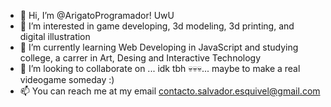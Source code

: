 - 👋 Hi, I’m @ArigatoProgramador! UwU
- 👀 I’m interested in game developing, 3d modeling, 3d printing, and digital illustration
- 🌱 I’m currently learning Web Developing in JavaScript and studying college, a carrer in Art, Desing and Interactive Technology
- 💞️ I’m looking to collaborate on ... idk tbh 💀💀💀... maybe to make a real videogame someday :)
- 📫 You can reach me at my email contacto.salvador.esquivel@gmail.com

<!---
ArigatoProgramador/ArigatoProgramador is a ✨ special ✨ repository because its `README.md` (this file) appears on your GitHub profile.
You can click the Preview link to take a look at your changes.
--->

